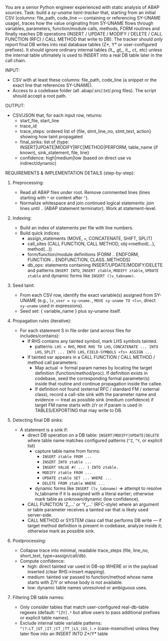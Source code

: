 You are a senior Python engineer experienced with static analysis of ABAP sources.
Task: build a *sy-uname taint-tracker* that, starting from an initial CSV (columns: file_path, code_line — containing or referencing SY-UNAME usage), traces how the value originating from SY-UNAME flows through variables, parameters, function/module calls, methods, FORM routines and finally reaches DB operations (INSERT / UPDATE / MODIFY / DELETE / CALL FUNCTION (RFC) / CALL METHOD that write to DB). The tracker should *only* report final DB writes into real database tables (Z*, Y* or user-configured prefixes). It should ignore ordinary internal tables (lt_*, gt_*, it_*, ct_* etc) unless the internal table ultimately is used to INSERT into a real DB table later in the call chain.

INPUT:
- CSV with at least these columns: file_path, code_line (a snippet or the exact line that references SY-UNAME).
- Access to a codebase folder (all .abap/.src/.txt/.prog files). The script should accept a root path.

OUTPUT:
- CSV/JSON that, for each input row, returns:
  - start_file, start_line
  - trace_id
  - trace_steps: ordered list of {file, stmt_line_no, stmt_text, action} showing how taint propagated
  - final_sinks: list of {type: INSERT|UPDATE|MODIFY|RFC|METHOD|PERFORM, table_name (if known), sink_statement, file, line}
  - confidence: high|medium|low (based on direct use vs indirect/dynamic)

REQUIREMENTS & IMPLEMENTATION DETAILS (step-by-step):
1. Preprocessing:
   - Read all ABAP files under root. Remove commented lines (lines starting with `*` or content after `"`).
   - Normalize whitespace and join continued logical statements: join lines until `.` (ABAP statement terminator). Work at statement-level.

2. Indexing:
   - Build an index of statements per file with line numbers.
   - Build quick indices:
     - assign_statements (MOVE, `=`, CONCATENATE, SHIFT, SPLIT)
     - call_sites (CALL FUNCTION, CALL METHOD, obj->method(...), method(...))
     - form/function/module definitions (FORM .. ENDFORM, FUNCTION .. ENDFUNCTION, CLASS..METHODS)
     - db_ops: statements containing INSERT/UPDATE/MODIFY/DELETE and patterns `INSERT INTO`, `INSERT ztable`, `MODIFY ztable`, `UPDATE ztable` and dynamic forms like `INSERT (lv_tabname)`.

3. Seed taint:
   - From each CSV row, identify the exact variable(s) assigned from SY-UNAME (e.g., `lv_user = sy-uname.`, `MOVE sy-uname TO <lv>`, direct `sy-uname` used in expressions).
   - Seed set: { variable_name } plus sy-uname itself.

4. Propagation rules (iterative):
   - For each statement S in file order (and across files for includes/contains):
     - If RHS contains any tainted symbol, mark LHS symbols tainted.
       - patterns: `LHS = RHS`, `MOVE RHS TO LHS`, `CONCATENATE ... INTO LHS`, `SPLIT ... INTO LHS`, `FIELD-SYMBOLS <fs> ASSIGN ...`
     - If tainted var appears in a CALL FUNCTION / CALL METHOD / method call parameters:
       - Map actual -> formal param names by locating the target definition (function/method/proc). If definition exists in codebase, seed the corresponding formal parameter(s) inside that routine and continue propagation inside the callee.
       - If definition not found (external RFC / standard FM / external class), record a call-site sink with the parameter name and evidence — treat as possible sink (medium confidence) if target FM name starts with `Z`/`Y` or if param is used in TABLES/EXPORTING that may write to DB.

5. Detecting final DB sinks:
   - A statement is a sink if:
     - direct DB operation on a DB table: `INSERT|MODIFY|UPDATE|DELETE` where table name matches configured patterns (`^Z`, `^Y`, or explicit list)
       - capture table name from forms:
         - `INSERT ztable FROM ...`
         - `INSERT INTO ztable ...`
         - `INSERT VALUE #( ... ) INTO ztable.`
         - `MODIFY ztable FROM ...`
         - `UPDATE ztable SET ... WHERE ...`
         - `DELETE FROM ztable WHERE ...`
       - dynamic forms like `INSERT (lv_tabname)` => attempt to resolve lv_tabname if it is assigned with a literal earlier; otherwise mark table as unknown/dynamic (low confidence).
     - CALL FUNCTION 'Z_...' or 'Y_...' (RFC-style) where an argument or table parameter receives a tainted var that is likely used server-side.
     - CALL METHOD or SYSTEM class call that performs DB write — if target method definition is present in codebase, analyze inside it; otherwise mark as possible sink.

6. Postprocessing:
   - Collapse trace into minimal, readable trace_steps (file, line_no, short_text, type=assign/call/db).
   - Compute confidence:
     - high: direct tainted var used in DB-op WHERE or in the payload inserted (clear RHS->insert mapping).
     - medium: tainted var passed to function/method whose name starts with Z/Y or whose body is not available.
     - low: dynamic table names unresolved or ambiguous uses.

7. Filtering DB table names:
   - Only consider tables that match user-configured real-db-table regexes (default: `^[ZY].*` but allow users to pass additional prefixes or explicit table names).
   - Exclude internal table variable patterns: `^(?:LT_|GT_|IT_|CT_|TT_|LS_|GS_).+` (case-insensitive) unless they later flow into an INSERT INTO Z*/Y* table
